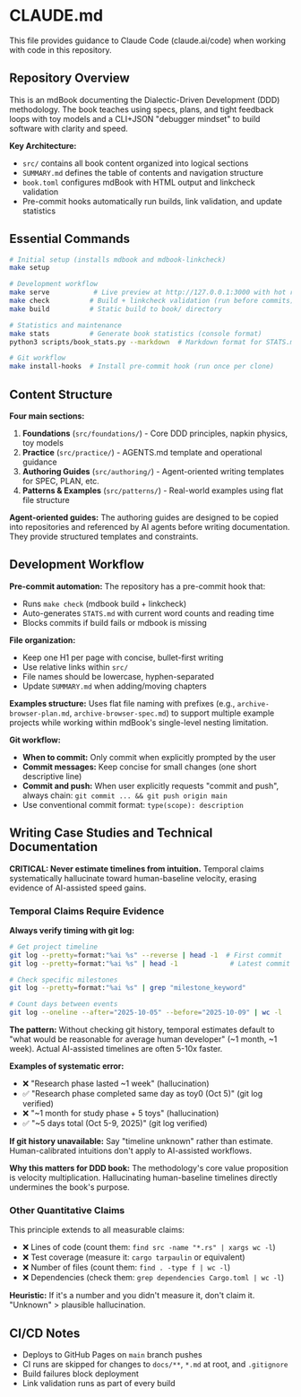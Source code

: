 # CLAUDE.md

This file provides guidance to Claude Code (claude.ai/code) when working with code in this repository.

## Repository Overview

This is an mdBook documenting the Dialectic-Driven Development (DDD) methodology. The book teaches using specs, plans, and tight feedback loops with toy models and a CLI+JSON "debugger mindset" to build software with clarity and speed.

**Key Architecture:**
- `src/` contains all book content organized into logical sections
- `SUMMARY.md` defines the table of contents and navigation structure
- `book.toml` configures mdBook with HTML output and linkcheck validation
- Pre-commit hooks automatically run builds, link validation, and update statistics

## Essential Commands

```bash
# Initial setup (installs mdbook and mdbook-linkcheck)
make setup

# Development workflow
make serve           # Live preview at http://127.0.0.1:3000 with hot reload
make check          # Build + linkcheck validation (run before commits)
make build          # Static build to book/ directory

# Statistics and maintenance
make stats          # Generate book statistics (console format)
python3 scripts/book_stats.py --markdown  # Markdown format for STATS.md

# Git workflow
make install-hooks  # Install pre-commit hook (run once per clone)
```

## Content Structure

**Four main sections:**
1. **Foundations** (`src/foundations/`) - Core DDD principles, napkin physics, toy models
2. **Practice** (`src/practice/`) - AGENTS.md template and operational guidance
3. **Authoring Guides** (`src/authoring/`) - Agent-oriented writing templates for SPEC, PLAN, etc.
4. **Patterns & Examples** (`src/patterns/`) - Real-world examples using flat file structure

**Agent-oriented guides:** The authoring guides are designed to be copied into repositories and referenced by AI agents before writing documentation. They provide structured templates and constraints.

## Development Workflow

**Pre-commit automation:** The repository has a pre-commit hook that:
- Runs `make check` (mdbook build + linkcheck)
- Auto-generates `STATS.md` with current word counts and reading time
- Blocks commits if build fails or mdbook is missing

**File organization:**
- Keep one H1 per page with concise, bullet-first writing
- Use relative links within `src/`
- File names should be lowercase, hyphen-separated
- Update `SUMMARY.md` when adding/moving chapters

**Examples structure:** Uses flat file naming with prefixes (e.g., `archive-browser-plan.md`, `archive-browser-spec.md`) to support multiple example projects while working within mdBook's single-level nesting limitation.

**Git workflow:**
- **When to commit:** Only commit when explicitly prompted by the user
- **Commit messages:** Keep concise for small changes (one short descriptive line)
- **Commit and push:** When user explicitly requests "commit and push", always chain: `git commit ... && git push origin main`
- Use conventional commit format: `type(scope): description`

## Writing Case Studies and Technical Documentation

**CRITICAL: Never estimate timelines from intuition.** Temporal claims systematically hallucinate toward human-baseline velocity, erasing evidence of AI-assisted speed gains.

### Temporal Claims Require Evidence

**Always verify timing with git log:**
```bash
# Get project timeline
git log --pretty=format:"%ai %s" --reverse | head -1  # First commit
git log --pretty=format:"%ai %s" | head -1             # Latest commit

# Check specific milestones
git log --pretty=format:"%ai %s" | grep "milestone_keyword"

# Count days between events
git log --oneline --after="2025-10-05" --before="2025-10-09" | wc -l
```

**The pattern:** Without checking git history, temporal estimates default to "what would be reasonable for average human developer" (~1 month, ~1 week). Actual AI-assisted timelines are often 5-10x faster.

**Examples of systematic error:**
- ❌ "Research phase lasted ~1 week" (hallucination)
- ✅ "Research phase completed same day as toy0 (Oct 5)" (git log verified)
- ❌ "~1 month for study phase + 5 toys" (hallucination)
- ✅ "~5 days total (Oct 5-9, 2025)" (git log verified)

**If git history unavailable:** Say "timeline unknown" rather than estimate. Human-calibrated intuitions don't apply to AI-assisted workflows.

**Why this matters for DDD book:** The methodology's core value proposition is velocity multiplication. Hallucinating human-baseline timelines directly undermines the book's purpose.

### Other Quantitative Claims

This principle extends to all measurable claims:
- ❌ Lines of code (count them: `find src -name "*.rs" | xargs wc -l`)
- ❌ Test coverage (measure it: `cargo tarpaulin` or equivalent)
- ❌ Number of files (count them: `find . -type f | wc -l`)
- ❌ Dependencies (check them: `grep dependencies Cargo.toml | wc -l`)

**Heuristic:** If it's a number and you didn't measure it, don't claim it. "Unknown" > plausible hallucination.

## CI/CD Notes

- Deploys to GitHub Pages on `main` branch pushes
- CI runs are skipped for changes to `docs/**`, `*.md` at root, and `.gitignore`
- Build failures block deployment
- Link validation runs as part of every build